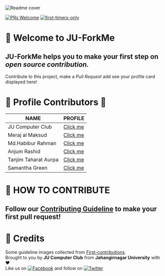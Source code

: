 ![Readme cover](howto/JU-ForkMe.png "JUForkMe Cover")

[![PRs Welcome](https://img.shields.io/badge/PRs-welcome-success?style=for-the-badge&logo=appveyor)](https://github.com/JU-Computer-Club/JU-ForkMe/blob/master/CONTRIBUTING.md) 
[![first-timers-only](https://img.shields.io/badge/first--timers--only-friendly-blue?style=for-the-badge&logo=appveyor)](https://www.firsttimersonly.com/)

# :triangular_flag_on_post: Welcome to JU-ForkMe 
## **JU-ForkMe** helps you to make your first step on *open source contribution.* 
Contribute to this project, make a *Pull Request* add see your profile card displayed here!

# :purple_heart: Profile Contributors :purple_heart:
| **NAME**           | **PROFILE**                                                                                   |
|--------------------|-----------------------------------------------------------------------------------------------|
| JU Computer Club | [Click me](Contributors/example.md) |
| Meraj al Maksud | [Click me](Contributors/example2.md) |
| Md.Habibur Rahman | [Click me](Contributors/Habibs_contribution.md) |
| Anjum Rashid | [Click me](Contributors/anjum-rashid.md) |
|Tanjim Taharat Aurpa| [Click me](Contributors/Taharat_Aurpa.md) |
|Samantha Green| [Click me](Contributors/samantha.md) |
# :scroll: HOW TO CONTRIBUTE

## Follow our [Contributing Guideline](CONTRIBUTING.md) to make your first pull request! 
  
# :mega: Credits
Some guideline images collected from [First-contributions](https://github.com/firstcontributions/first-contributions). <br> 
Brought to you by **JU Computer Club** from **Jahangirnagar University** with :heart: <br>
Like us on [![Facebook](https://i.imgur.com/fep1WsG.png)](https://www.facebook.com/jucomputerclub) and follow on [![Twitter](https://i.imgur.com/wWzX9uB.png)](https://twitter.com/JUComputerClub)<br>

